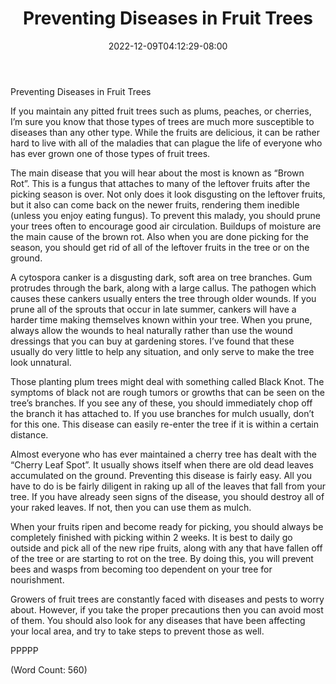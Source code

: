 ﻿---
title: "Preventing Diseases in Fruit Trees"
date: 2022-12-09T04:12:29-08:00
description: "Fruit-Trees Tips for Web Success"
featured_image: "/images/Fruit-Trees.jpg"
tags: ["Fruit Trees"]
---

Preventing Diseases in Fruit Trees

If you maintain any pitted fruit trees such as plums, peaches, or cherries, I’m sure you know that those types of trees are much more susceptible to diseases than any other type. While the fruits are delicious, it can be rather hard to live with all of the maladies that can plague the life of everyone who has ever grown one of those types of fruit trees.

The main disease that you will hear about the most is known as “Brown Rot”. This is a fungus that attaches to many of the leftover fruits after the picking season is over. Not only does it look disgusting on the leftover fruits, but it also can come back on the newer fruits, rendering them inedible (unless you enjoy eating fungus). To prevent this malady, you should prune your trees often to encourage good air circulation. Buildups of moisture are the main cause of the brown rot. Also when you are done picking for the season, you should get rid of all of the leftover fruits in the tree or on the ground.

A cytospora canker is a disgusting dark, soft area on tree branches. Gum protrudes through the bark, along with a large callus. The pathogen which causes these cankers usually enters the tree through older wounds. If you prune all of the sprouts that occur in late summer, cankers will have a harder time making themselves known within your tree. When you prune, always allow the wounds to heal naturally rather than use the wound dressings that you can buy at gardening stores. I’ve found that these usually do very little to help any situation, and only serve to make the tree look unnatural.

Those planting plum trees might deal with something called Black Knot. The symptoms of black not are rough tumors or growths that can be seen on the tree’s branches. If you see any of these, you should immediately chop off the branch it has attached to. If you use branches for mulch usually, don’t for this one. This disease can easily re-enter the tree if it is within a certain distance.

Almost everyone who has ever maintained a cherry tree has dealt with the “Cherry Leaf Spot”. It usually shows itself when there are old dead leaves accumulated on the ground. Preventing this disease is fairly easy. All you have to do is be fairly diligent in raking up all of the leaves that fall from your tree. If you have already seen signs of the disease, you should destroy all of your raked leaves. If not, then you can use them as mulch.

When your fruits ripen and become ready for picking, you should always be completely finished with picking within 2 weeks. It is best to daily go outside and pick all of the new ripe fruits, along with any that have fallen off of the tree or are starting to rot on the tree. By doing this, you will prevent bees and wasps from becoming too dependent on your tree for nourishment.

Growers of fruit trees are constantly faced with diseases and pests to worry about. However, if you take the proper precautions then you can avoid most of them. You should also look for any diseases that have been affecting your local area, and try to take steps to prevent those as well.

PPPPP

(Word Count: 560)
